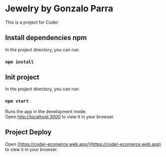 # Jewelry by Gonzalo Parra
This is a project for Coder

## Install dependencies npm

In the project directory, you can run:

### `npm install`

## Init project

In the project directory, you can run:

### `npm start`

Runs the app in the development mode.\
Open [http://localhost:3000](http://localhost:3000) to view it in your browser.


## Project Deploy

Open [https://coder-ecomerce.web.app/](https://coder-ecomerce.web.app) to view it in your browser.
